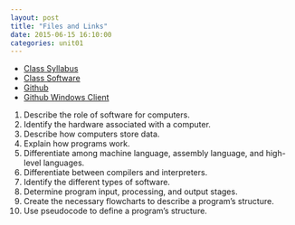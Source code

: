 ```yaml
---
layout: post
title: "Files and Links"
date: 2015-06-15 16:10:00
categories: unit01
---
```



* [Class Syllabus](https://transfer.sh/PefDs/pt1420-29-syllabus.pdf)
* [Class Software](https://transfer.sh/A0OpD/ninite-pt1430-installer.exe)
* [Github](htttps://www.github.com)
* [Github Windows Client](https://transfer.sh/1gZYfw/githubsetup.exe)

1.  Describe the role of software for computers.
2.  Identify the hardware associated with a computer.
3.  Describe how computers store data.
4.  Explain how programs work.
5.  Differentiate among machine language, assembly language, and high-level languages.
6.  Differentiate between compilers and interpreters.
7.  Identify the different types of software.
8.  Determine program input, processing, and output stages.
9.  Create the necessary flowcharts to describe a program’s structure.
10. Use pseudocode to define a program’s structure.

